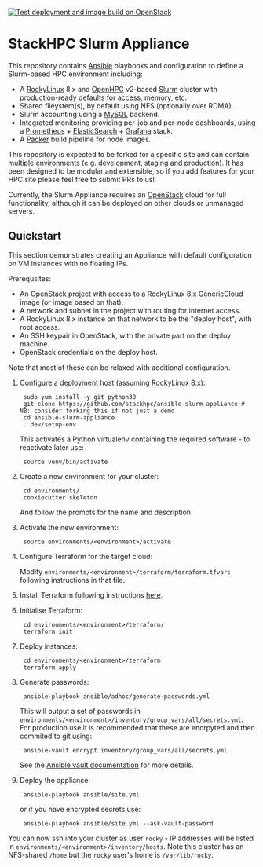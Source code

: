 [![Test deployment and image build on OpenStack](https://github.com/stackhpc/ansible-slurm-appliance/actions/workflows/stackhpc.yml/badge.svg)](https://github.com/stackhpc/ansible-slurm-appliance/actions/workflows/stackhpc.yml)

# StackHPC Slurm Appliance

This repository contains [Ansible](https://www.ansible.com/) playbooks and configuration to define a Slurm-based HPC environment including:
- A [RockyLinux](https://rockylinux.org/) 8.x and [OpenHPC](https://openhpc.community/) v2-based [Slurm](https://slurm.schedmd.com/) cluster with production-ready defaults for access, memory, etc.
- Shared fileystem(s), by default using NFS (optionally over RDMA).
- Slurm accounting using a [MySQL](https://www.mysql.com/) backend.
- Integrated monitoring providing per-job and per-node dashboards, using a [Prometheus](https://prometheus.io/) + [ElasticSearch](https://www.elastic.co/) + [Grafana](https://grafana.com/grafana/) stack.
- A [Packer](https://packer.io/) build pipeline for node images.

This repository is expected to be forked for a specific site and can contain multiple environments (e.g. development, staging and production). It has been designed to be modular and extensible, so if you add features for your HPC site please feel free to submit PRs to us!

Currently, the Slurm Appliance requires an [OpenStack](https://www.openstack.org/) cloud for full functionality, although it can be deployed on other clouds or unmanaged servers.

## Quickstart
This section demonstrates creating an Appliance with default configuration on VM instances with no floating IPs.

Prerequsites:
- An OpenStack project with access to a RockyLinux 8.x GenericCloud image (or image based on that).
- A network and subnet in the project with routing for internet access.
- A RockyLinux 8.x instance on that network to be the "deploy host", with root access.
- An SSH keypair in OpenStack, with the private part on the deploy machine.
- OpenStack credentials on the deploy host.

Note that most of these can be relaxed with additional configuration.

1. Configure a deployment host (assuming RockyLinux 8.x):

        sudo yum install -y git python38
        git clone https://github.com/stackhpc/ansible-slurm-appliance # NB: consider forking this if not just a demo
        cd ansible-slurm-appliance
        . dev/setup-env

    This activates a Python virtualenv containing the required software - to reactivate later use:

        source venv/bin/activate

1. Create a new environment for your cluster:

        cd environments/
        cookiecutter skeleton

    And follow the prompts for the name and description

1. Activate the new environment:

        source environments/<environment>/activate

1. Configure Terraform for the target cloud:

    Modify `environments/<environment>/terraform/terraform.tfvars` following instructions in that file.

1. Install Terraform following instructions [here](https://learn.hashicorp.com/tutorials/terraform/install-cli).

1. Initialise Terraform:

        cd environments/<environment>/terraform/
        terraform init

1. Deploy instances:

        cd environments/<environment>/terraform
        terraform apply

1. Generate passwords:

        ansible-playbook ansible/adhoc/generate-passwords.yml

    This will output a set of passwords in `environments/<environment>/inventory/group_vars/all/secrets.yml`. For production use it is recommended that these are encrpyted and then commited to git using:

        ansible-vault encrypt inventory/group_vars/all/secrets.yml

    See the [Ansible vault documentation](https://docs.ansible.com/ansible/latest/user_guide/vault.html) for more details.

1. Deploy the appliance:

        ansible-playbook ansible/site.yml

   or if you have encrypted secrets use:

        ansible-playbook ansible/site.yml --ask-vault-password

You can now ssh into your cluster as user `rocky` - IP addresses will be listed in `environments/<environment>/inventory/hosts`. Note this cluster has an NFS-shared `/home` but the `rocky` user's home is `/var/lib/rocky`.
